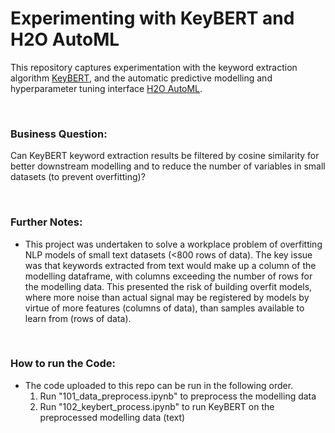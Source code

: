 # Experimenting with KeyBERT and H2O AutoML
This repository captures experimentation with the keyword extraction algorithm [KeyBERT](https://github.com/MaartenGr/KeyBERT), and the automatic predictive modelling and hyperparameter tuning interface [H2O AutoML](https://github.com/h2oai/h2o-3).

<br> 

### Business Question: 
Can KeyBERT keyword extraction results be filtered by cosine similarity for better downstream modelling and to reduce the number of variables in small datasets (to prevent overfitting)?

<br> 

### Further Notes:
* This project was undertaken to solve a workplace problem of overfitting NLP models of small text datasets (<800 rows of data). The key issue was that keywords extracted from text would make up a column of the modelling dataframe, with columns exceeding the number of rows for the modelling data. This presented the risk of building overfit models, where more noise than actual signal may be registered by models by virtue of more features (columns of data), than samples available to learn from (rows of data).

<br> 

### How to run the Code:
* The code uploaded to this repo can be run in the following order.
  1. Run "101_data_preprocess.ipynb" to preprocess the modelling data
  2. Run "102_keybert_process.ipynb" to run KeyBERT on the preprocessed modelling data (text)
